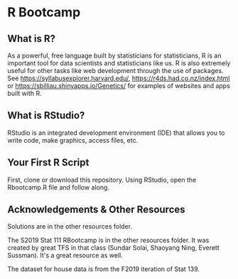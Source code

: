 # R Bootcamp

## What is R?

As a powerful, free language built by statisticians for statisticians, R is an important tool for data scientists and statisticians like us. R is also extremely useful for other tasks like web development through the use of packages. See https://syllabusexplorer.harvard.edu/, https://r4ds.had.co.nz/index.html or https://sbilliau.shinyapps.io/Genetics/ for examples of websites and apps built with R.

## What is RStudio?

RStudio is an integrated development environment (IDE) that allows you to write code, make graphics, access files, etc. 

## Your First R Script
First, clone or download this repository. Using RStudio, open the Rbootcamp.R file and follow along. 

## Acknowledgements & Other Resources
Solutions are in the other resources folder. 

The S2019 Stat 111 RBootcamp is in the other resources folder. It was created by great TFS in that class (Sundar Solai, Shaoyang Ning, Everett Sussman). It's a great resource as well. 

The dataset for house data is from the F2019 iteration of Stat 139.


